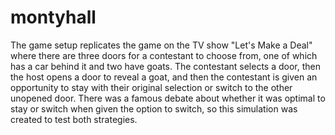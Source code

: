 # montyhall
The game setup replicates the game on the TV show "Let's Make a Deal" where there are three doors for a contestant to choose from, one of which has a car behind it and two have goats. The contestant selects a door, then the host opens a door to reveal a goat, and then the contestant is given an opportunity to stay with their original selection or switch to the other unopened door. There was a famous  debate about whether it was optimal to stay or switch when given the option to switch, so this simulation was created to test both strategies.
